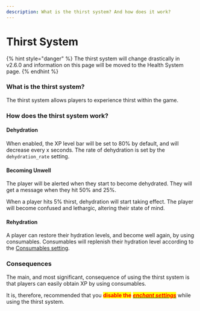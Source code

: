 ```yaml
---
description: What is the thirst system? And how does it work?
---
```


# Thirst System

{% hint style="danger" %}
The thirst system will change drastically in v2.6.0 and information on this page will be moved to the Health System page.
{% endhint %}

### What is the thirst system?

The thirst system allows players to experience thirst within the game.

### How does the thirst system work?

#### Dehydration

When enabled, the XP level bar will be set to 80% by default, and will decrease every x seconds. The rate of dehydration is set by the `dehydration_rate` setting.

#### Becoming Unwell

The player will be alerted when they start to become dehydrated. They will get a message when they hit 50% and 25%.

When a player hits 5% thirst, dehydration will start taking effect. The player will become confused and lethargic, altering their state of mind.

#### Rehydration

A player can restore their hydration levels, and become well again, by using consumables. Consumables will replenish their hydration level according to the [Consumables setting](../configuration/config.yml/thirst-settings.md).

### Consequences

The main, and most significant, consequence of using the thirst system is that players can easily obtain XP by using consumables.

It is, therefore, recommended that you <mark style="color:red;">**disable the**</mark> [_<mark style="color:red;">**enchant settings**</mark>_](../configuration/config.yml/enchant-settings.md) while using the thirst system.
